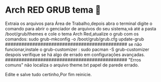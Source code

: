 # Arch RED GRUB tema 🎨
Extraia os arquivos para Área de Trabalho,depois abra o terminal digite o comando para abrir o genciador de arquivos do seu sistema,vá até a pasta /boot/grub/themes e cole o tema Arch Red,atualize o grub com os comandos:
sudo grub-mkconfig -o /boot/grub/grub.cfg
update-grub
#############################################
se não funcionar,instale o grub-customizer :
sudo pacman -S grub-customizer
despois verifique se há algo de errado em configurações avançadas.
#############################################
"Erros comuns"
não localiza o arquivo theme.txt
papel de parede errado.

Edite e salve tudo certinho,Por fim reinicie.
